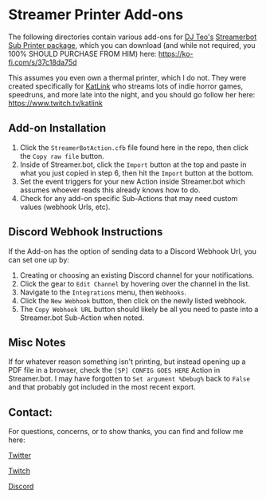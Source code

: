 # Streamer Printer Add-ons

The following directories contain various add-ons for [DJ Teo's](https://www.twitch.tv/dj_teo) [Streamerbot Sub Printer package](https://ko-fi.com/s/37c18da75d), which you can download (and while not required, you 100% SHOULD PURCHASE FROM HIM) here: https://ko-fi.com/s/37c18da75d

This assumes you even own a thermal printer, which I do not. They were created specifically for [KatLink](https://www.twitch.tv/katlink) who streams lots of indie horror games, speedruns, and more late into the night, and you should go follow her here: https://www.twitch.tv/katlink

## Add-on Installation
1. Click the `StreamerBotAction.cfb` file found here in the repo, then click the `Copy raw file` button.
2. Inside of Streamer.bot, click the `Import` button at the top and paste in what you just copied in step 6, then hit the `Import` button at the bottom.
3. Set the event triggers for your new Action inside Streamer.bot which assumes whoever reads this already knows how to do.
4. Check for any add-on specific Sub-Actions that may need custom values (webhook Urls, etc).

## Discord Webhook Instructions
If the Add-on has the option of sending data to a Discord Webhook Url, you can set one up by:
1. Creating or choosing an existing Discord channel for your notifications.
2. Click the gear to `Edit Channel` by hovering over the channel in the list.
3. Navigate to the `Integrations` menu, then `Webhooks`.
4. Click the `New Webhook` button, then click on the newly listed webhook.
5. The `Copy Webhook URL` button should likely be all you need to paste into a Streamer.bot Sub-Action when noted.

## Misc Notes
If for whatever reason something isn't printing, but instead opening up a PDF file in a browser, check the `[SP] CONFIG GOES HERE` Action in Streamer.bot. I may have forgotten to `Set argument %Debug%` back to `False` and that probably got included in the most recent export.

## Contact:
For questions, concerns, or to show thanks, you can find and follow me here:

[Twitter](https://twitter.com/carefreeb0mb)

[Twitch](https://www.twitch.tv/carefreebomb)

[Discord](https://discord.gg/0X84YV4Sn1v0wyUa)